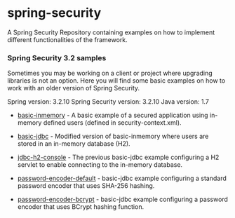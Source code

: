 spring-security
===============

A Spring Security Repository containing examples on how to implement different functionalities of the framework. 

### Spring Security 3.2 samples
Sometimes you may be working on a client or project where upgrading libraries is not an option. Here you will find some basic examples on how to work with an older version of Spring Security.

Spring version: 3.2.10
Spring Security version: 3.2.10
Java version: 1.7

* [basic-inmemory] - A basic example of a secured application using in-memory defined users (defined in security-context.xml).
* [basic-jdbc] - Modified version of basic-inmemory where users are stored in an in-memory database (H2).
* [jdbc-h2-console] - The previous basic-jdbc example configuring a H2 servlet to enable connecting to the in-memory database.
* [password-encoder-default] - basic-jdbc example configuring a standard password encoder that uses SHA-256 hashing.
* [password-encoder-bcrypt] - basic-jdbc example configuring a password encoder that uses BCrypt hashing function.


   [basic-inmemory]: https://github.com/xpadro/spring-integration/tree/master/unexisting
   [basic-jdbc]: https://github.com/xpadro/spring-integration/tree/master/unexisting
   [jdbc-h2-console]: https://github.com/xpadro/spring-integration/tree/master/unexisting
   [password-encoder-default]: https://github.com/xpadro/spring-integration/tree/master/unexisting
   [password-encoder-bcrypt]: https://github.com/xpadro/spring-integration/tree/master/unexisting